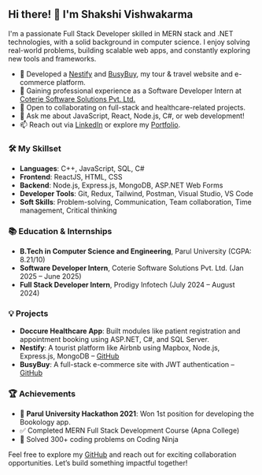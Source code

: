 <h2>Hi there! 👋 I'm Shakshi Vishwakarma</h2>

<p>I'm a passionate Full Stack Developer skilled in MERN stack and .NET technologies, with a solid background in computer science. I enjoy solving real-world problems, building scalable web apps, and constantly exploring new tools and frameworks.</p>

<ul>
  <li>🔭 Developed a <a href="https://nestify-vu0d.onrender.com/listing">Nestify</a> and <a href="https://busybuy-536e.onrender.com/">BusyBuy</a>, my tour & travel website and e-commerce platform.</li>
  <li>💼 Gaining professional experience as a Software Developer Intern at <a href="http://clinic.coteriesoft.com/">Coterie Software Solutions Pvt. Ltd.</a></li>
  <li>👯 Open to collaborating on full-stack and healthcare-related projects.</li>
  <li>💬 Ask me about JavaScript, React, Node.js, C#, or web development!</li>
  <li>📫 Reach out via <a href="https://linkedin.com/in/shakshi-vishwakarma-21050421b">LinkedIn</a> or explore my <a href="https://portfolio-shakshi-vishwakarma.netlify.app/">Portfolio</a>.</li>
</ul>

<h3>🛠 My Skillset</h3>
<ul>
  <li><strong>Languages</strong>: C++, JavaScript, SQL, C#</li>
  <li><strong>Frontend</strong>: ReactJS, HTML, CSS</li>
  <li><strong>Backend</strong>: Node.js, Express.js, MongoDB, ASP.NET Web Forms</li>
  <li><strong>Developer Tools</strong>: Git, Redux, Tailwind, Postman, Visual Studio, VS Code</li>
  <li><strong>Soft Skills</strong>: Problem-solving, Communication, Team collaboration, Time management, Critical thinking</li>
</ul>

<h3>📚 Education & Internships</h3>
<ul>
  <li><strong>B.Tech in Computer Science and Engineering</strong>, Parul University (CGPA: 8.21/10)</li>
  <li><strong>Software Developer Intern</strong>, Coterie Software Solutions Pvt. Ltd. (Jan 2025 – June 2025)</li>
  <li><strong>Full Stack Developer Intern</strong>, Prodigy Infotech (July 2024 – August 2024)</li>
</ul>

<h3>💡 Projects</h3>
<ul>
  <li><strong>Doccure Healthcare App</strong>: Built modules like patient registration and appointment booking using ASP.NET, C#, and SQL Server.</li>
  <li><strong>Nestify</strong>: A tourist platform like Airbnb using Mapbox, Node.js, Express.js, MongoDB – <a href="https://github.com/Shakshi94/Nestify">GitHub</a></li>
  <li><strong>BusyBuy</strong>: A full-stack e-commerce site with JWT authentication – <a href="https://github.com/Shakshi94/PRODIGY_FS_03">GitHub</a></li>
</ul>

<h3>🏆 Achievements</h3>
<ul>
  <li>🏅 <strong>Parul University Hackathon 2021</strong>: Won 1st position for developing the Bookology app.</li>
  <li>✅ Completed MERN Full Stack Development Course (Apna College)</li>
  <li>🧠 Solved 300+ coding problems on Coding Ninja</li>
</ul>

<p>Feel free to explore my <a href="https://github.com/Shakshi94/">GitHub</a> and reach out for exciting collaboration opportunities. Let’s build something impactful together!</p>
